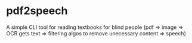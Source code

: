 # pdf2speech
A simple CLI tool for reading textbooks for blind people (pdf ⇒ image ⇒ OCR gets text ⇒ filtering algos to remove unecessary content ⇒ speech)
